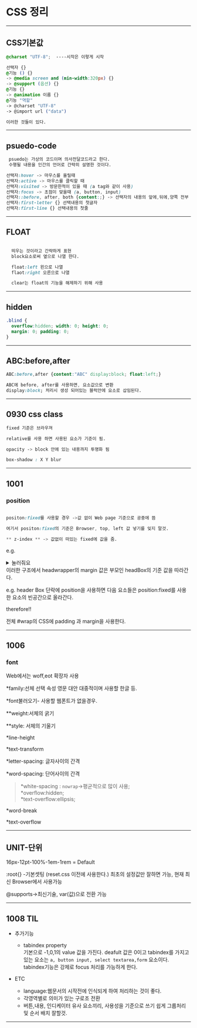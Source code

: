 # CSS 정리
---
## CSS기본값
```CSS
@charset "UTF-8";  ----시작은 이렇게 시작

선택자 {}
@기능 () {}
-> @media screen and (min-width:320px) {}
-> @support (옵션) {}
@기능 {}
-> @animation 이름 {}
@기능 "역할"
-> @charset "UTF-8"
-> @import url ("data")

이러한 것들이 있다.

```
---
## psuedo-code
``` css
 psuedo는 가상의 코드이며 의사전달코드라고 한다.
 수행될 내용을 인간의 언어로 간략히 설명한 것이다.

선택자:hover -> 마우스를 올릴때
선택자:active -> 마우스를 클릭할 때
선택자:visited -> 방문한적이 있을 때 (a tag와 같이 사용)
선택자:focus -> 초점이 맞을때 (a, button, input)
선택자::before, after, both {content:;} -> 선택자의 내용의 앞에,뒤에,양쪽 전부
선택자:first-letter {} 선택내용의 첫글자
선택자:first-line {} 선택내용의 첫줄
```
---

## FLOAT
```css

  띄우는 것이라고 간략하게 표현
  block요소로써 옆으로 나열 한다.

  float:left 왼으로 나열
  flaot:right 오른으로 나열

  clear는 float의 기능을 해제하기 위해 사용
  ```
  ---

## hidden 
``` css
.blind { 
  overflow:hidden; width: 0; height: 0; 
  margin: 0; padding: 0;
}
```
---

## ABC:before,after
``` CSS
ABC:before,after {content:"ABC" display:block; float:left;}

ABC에 before, after를 사용하면, 요소값으로 변환 
display:block; 처리시 생성 되어있는 블럭안에 요소로 삽임된다.
```
---

## 0930 css class ##
``` css
fixed 기준은 브라우져

relative를 사용 하면 사용된 요소가 기준이 됨. 

opacity -> block 안에 있는 내용까지 투명화 됨  

box-shadow : X Y blur
```
---

## 1001 ##
### position ###

``` css

positon:fixed를 사용할 경우 ->값 없이 Web page 기준으로 공중에 뜸

여기서 positon:fixed의 기준은 Browser, top, left 값 넣기를 잊지 말것.

** z-index ** -> 값없이 떠있는 fixed에 값을 줌.
```

e.g.  

<details>
<summary>눌러줘요</summary>

``` html
<div class="headerBox"> 
  <div class="headwrapper">
</div>
```
</details>
이러한 구조에서  headwrapper의 margin 값은 부모인 headBox의 기준 값을 따라간다.

e.g. header Box 단락에 position을 사용하면 다음 요소들은 position:fixed를 사용한 요소의 빈공간으로
올라간다.

therefore!! 

전체 #wrap의 CSS에 padding 과 margin을 사용한다.

---

## 1006

### font

Web에서는 woff,eot 확장자 사용

*family:선체 선택 속성 영문 대안 대중적이며 사용할 한글 등.

*font불러오기- 사용할 웹폰트가 없을경우.

  **weight:서체의 굵기

  **style: 서체의 기울기

 *line-height

 *text-transform

 *letter-spacing: 글자사이의 간격

*word-spacing: 단어사이의 간격

> *white-spacing : `nowrap`->평균적으로 많이 사용;<br />
> *overflow:hidden;<br />
> *text-overflow:ellipsis;<br />

*word-break

*text-overflow

---

## UNIT-단위


16px-12pt-100%-1em-1rem = Default

:root{} -기본셋팅 (reset.css 이전에 사용한다.) 
최초의 설정값만 잘하면 가능, 현재 최신 Browser에서 사용가능

@supports->최신기술, var(값)으로 전환 가능

---

## 1008 TIL ##

- 추가기능
    - tabindex property <br />
    기본으로 -1,0,1의 value 값을 가진다.
    deafult 값은 0이고 tabindex를 가지고 있는 요소는
    `a, button input, select textarea,form` 요소이다.  
    tabindex기능은 강제로 focus 처리를 가능하게 한다.

- ETC  
    - language:웹문서의 시작전에 인식되게 하여 처리하는 것이 좋다.
    - 각영역별로 의미가 있는 구로조 전환
    - 버튼,내용, 인디케이터 유사 요소끼리, 사용성을 기준으로
    쓰기 쉽게 그룹처리 및 순서 배치 잘할것.

--- 













